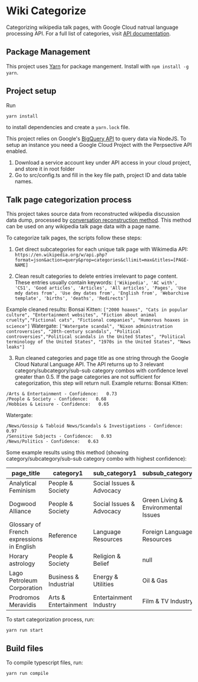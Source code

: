 # Wiki Categorize

Categorizing wikipedia talk pages, with Google Cloud natrual language processing API.
For a full list of categories, visit [API documentation](https://cloud.google.com/natural-language/docs/categories).

## Package Management

This project uses [Yarn](https://yarnpkg.com) for package mangement. Install with `npm install -g yarn`. 

## Project setup

Run

```
yarn install
```
to install dependencies and create a `yarn.lock` file.

This project relies on Google's [BigQuery API](https://cloud.google.com/bigquery/docs/reference/rest/v2/) to query data via NodeJS. To setup an instance you need a Google Cloud Project with the Perpsective API enabled.

1. Download a service account key under API access in your cloud project, and store it in root folder
2. Go to src/config.ts and fill in the key file path, project ID and data table names.

## Talk page categorization process

This project takes source data from reconstructed wikipedia discussion data dump, processed by [conversation reconstruction method](https://github.com/conversationai/wikidetox/tree/master/wikiconv). This method can be used on any wikipedia talk page data with a page name. 

To categorize talk pages, the scripts follow these steps:

1. Get direct subcategories for each unique talk page with Wikimedia API:
```https://en.wikipedia.org/w/api.php?format=json&action=query&prop=categories&cllimit=max&titles=[PAGE-NAME]```

2. Clean result categories to delete entries irrelevant to page content. These entries usually contain keywords: 
```['Wikipedia', 'AC with', 'CS1', 'Good articles', 'Articles', 'All articles', 'Pages', 'Use mdy dates from', 'Use dmy dates from', 'English from', 'Webarchive template', 'births', 'deaths', 'Redirects']```

Example cleaned results:
Bonsai Kitten:
```["2000 hoaxes", "Cats in popular culture", "Entertainment websites", "Fiction about animal cruelty","Fictional cats", "Fictional companies", "Humorous hoaxes in science"]```
Watergate:
```["Watergate scandal", "Nixon administration controversies", "20th-century scandals", "Political controversies","Political scandals in the United States", "Political terminology of the United States", "1970s in the United States", "News leaks"]```

3. Run cleaned categories and page title as one string through the Google Cloud Natural Language API. The API returns up to 3 relevant category/subcategory/sub-sub category combos with confidence level greater than 0.5. If the page categories are not sufficient for categorization, this step will return null. 
Example returns:
Bonsai Kitten: 
```
/Arts & Entertainment - Confidence:   0.73
/People & Society - Confidence:   0.68
/Hobbies & Leisure - Confidence:   0.65
```
Watergate:
```
/News/Gossip & Tabloid News/Scandals & Investigations - Confidence:   0.97
/Sensitive Subjects - Confidence:   0.93
/News/Politics - Confidence:   0.63
```

Some example results using this method (showing category/subcategory/sub-sub category combo with highest confidence):

| page_title    | category1     | sub_category1  | subsub_category1 |
| --------------------------- | -------------------- | -------------------- | -------------------- |
| Analytical Feminism | People & Society | Social Issues & Advocacy | 
| Dogwood Alliance | People & Society | Social Issues & Advocacy | Green Living & Environmental Issues |
| Glossary of French expressions in English | Reference | Language Resources | Foreign Language Resources | 
| Horary astrology | People & Society | Religion & Belief | null |
| Lago Petroleum Corporation | Business & Industrial | Energy & Utilities | Oil & Gas |
| Prodromos Meravidis | Arts & Entertainment | Entertainment Industry | Film & TV Industry |

To start categorization process, run:
```
yarn run start
```

## Build files 

To compile typescript files, run:
```
yarn run compile
```

